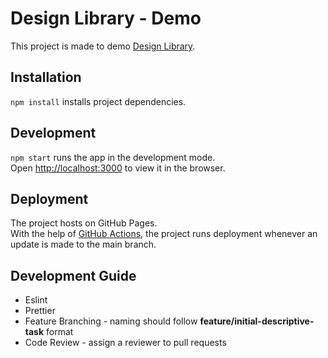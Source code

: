 # Design Library - Demo

This project is made to demo [Design Library](https://github.com/RXPServices/designops).

## Installation

`npm install` installs project dependencies.

## Development

`npm start` runs the app in the development mode.\
Open [http://localhost:3000](http://localhost:3000) to view it in the browser.

## Deployment

The project hosts on GitHub Pages.\
With the help of [GitHub Actions](https://github.com/RXPServices/demoproj/actions), the project runs deployment whenever an update is made to the main branch.

## Development Guide
* Eslint
* Prettier
* Feature Branching - naming should follow __feature/initial-descriptive-task__ format
* Code Review - assign a reviewer to pull requests